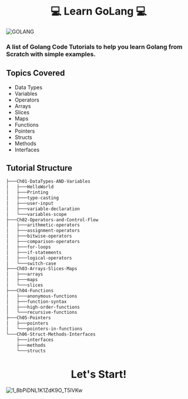 <h1 align="center">💻 Learn GoLang 💻</h1>

![GOLANG](https://user-images.githubusercontent.com/56982963/192574822-d1832ad9-20ef-43d5-bc0c-75a087261fdf.png)

### A list of Golang Code Tutorials to help you learn Golang from Scratch with simple examples.

## Topics Covered
<ul>
<li>Data Types</li>
<li>Variables</li>
<li>Operators</li>
<li>Arrays </li>
<li>Slices </li>
<li>Maps </li>
<li>Functions </li>
<li>Pointers </li>
<li>Structs </li>
<li>Methods </li>
<li>Interfaces </li>
</ul>

## Tutorial Structure

```bash
├───Ch01-DataTypes-AND-Variables
│   ├───HelloWorld
│   ├───Printing
│   ├───type-casting
│   ├───user-input
│   ├───variable-declaration
│   └───variables-scope
├───Ch02-Operators-and-Control-Flow
│   ├───arithmetic-operators
│   ├───assignment-operators
│   ├───bitwise-operators
│   ├───comparison-operators
│   ├───for-loops
│   ├───if-statements
│   ├───logical-operators
│   └───switch-case
├───Ch03-Arrays-Slices-Maps
│   ├───arrays
│   ├───maps
│   └───slices
├───Ch04-Functions
│   ├───anonymous-functions
│   ├───function-syntax
│   ├───high-order-functions
│   └───recursive-functions
├───Ch05-Pointers
│   ├───pointers
│   └───pointers-in-functions
└───Ch06-Struct-Methods-Interfaces
    ├───interfaces
    ├───methods
    └───structs

```
<h1 align="center">Let's Start!</h1>

![1_8bPiDNL1K1ZdK9O_T5IVKw](https://user-images.githubusercontent.com/56982963/192574754-f950e8de-4703-474a-a740-8ff852981aec.png)
